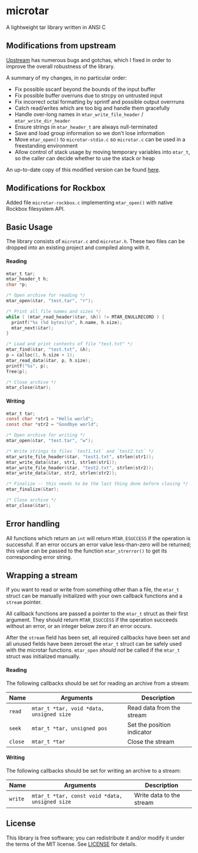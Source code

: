 # microtar
A lightweight tar library written in ANSI C


## Modifications from upstream

[Upstream](https://github.com/rxi/microtar) has numerous bugs and gotchas,
which I fixed in order to improve the overall robustness of the library.

A summary of my changes, in no particular order:

- Fix possible sscanf beyond the bounds of the input buffer
- Fix possible buffer overruns due to strcpy on untrusted input
- Fix incorrect octal formatting by sprintf and possible output overrruns
- Catch read/writes which are too big and handle them gracefully
- Handle over-long names in `mtar_write_file_header` / `mtar_write_dir_header`
- Ensure strings in `mtar_header_t` are always null-terminated
- Save and load group information so we don't lose information
- Move `mtar_open()` to `microtar-stdio.c` so `microtar.c` can be used in
  a freestanding environment
- Allow control of stack usage by moving temporary variables into `mtar_t`,
  so the caller can decide whether to use the stack or heap

An up-to-date copy of this modified version can be found
[here](https://github.com/amachronic/microtar).


## Modifications for Rockbox

Added file `microtar-rockbox.c` implementing `mtar_open()` with native
Rockbox filesystem API.


## Basic Usage
The library consists of `microtar.c` and `microtar.h`. These two files can be
dropped into an existing project and compiled along with it.


#### Reading
```c
mtar_t tar;
mtar_header_t h;
char *p;

/* Open archive for reading */
mtar_open(&tar, "test.tar", "r");

/* Print all file names and sizes */
while ( (mtar_read_header(&tar, &h)) != MTAR_ENULLRECORD ) {
  printf("%s (%d bytes)\n", h.name, h.size);
  mtar_next(&tar);
}

/* Load and print contents of file "test.txt" */
mtar_find(&tar, "test.txt", &h);
p = calloc(1, h.size + 1);
mtar_read_data(&tar, p, h.size);
printf("%s", p);
free(p);

/* Close archive */
mtar_close(&tar);
```

#### Writing
```c
mtar_t tar;
const char *str1 = "Hello world";
const char *str2 = "Goodbye world";

/* Open archive for writing */
mtar_open(&tar, "test.tar", "w");

/* Write strings to files `test1.txt` and `test2.txt` */
mtar_write_file_header(&tar, "test1.txt", strlen(str1));
mtar_write_data(&tar, str1, strlen(str1));
mtar_write_file_header(&tar, "test2.txt", strlen(str2));
mtar_write_data(&tar, str2, strlen(str2));

/* Finalize -- this needs to be the last thing done before closing */
mtar_finalize(&tar);

/* Close archive */
mtar_close(&tar);
```


## Error handling
All functions which return an `int` will return `MTAR_ESUCCESS` if the operation
is successful. If an error occurs an error value less-than-zero will be
returned; this value can be passed to the function `mtar_strerror()` to get its
corresponding error string.


## Wrapping a stream
If you want to read or write from something other than a file, the `mtar_t`
struct can be manually initialized with your own callback functions and a
`stream` pointer.

All callback functions are passed a pointer to the `mtar_t` struct as their
first argument. They should return `MTAR_ESUCCESS` if the operation succeeds
without an error, or an integer below zero if an error occurs.

After the `stream` field has been set, all required callbacks have been set and
all unused fields have been zeroset the `mtar_t` struct can be safely used with
the microtar functions. `mtar_open` *should not* be called if the `mtar_t`
struct was initialized manually.

#### Reading
The following callbacks should be set for reading an archive from a stream:

Name    | Arguments                                | Description
--------|------------------------------------------|---------------------------
`read`  | `mtar_t *tar, void *data, unsigned size` | Read data from the stream
`seek`  | `mtar_t *tar, unsigned pos`              | Set the position indicator
`close` | `mtar_t *tar`                            | Close the stream

#### Writing
The following callbacks should be set for writing an archive to a stream:

Name    | Arguments                                      | Description
--------|------------------------------------------------|---------------------
`write` | `mtar_t *tar, const void *data, unsigned size` | Write data to the stream


## License
This library is free software; you can redistribute it and/or modify it under
the terms of the MIT license. See [LICENSE](LICENSE) for details.
